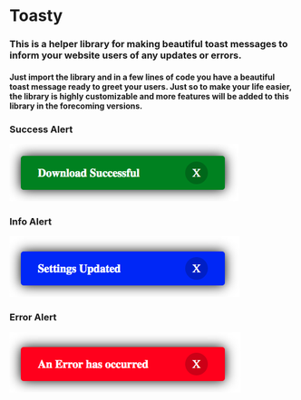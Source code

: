 # Toasty
### This is a helper library for making beautiful toast messages to inform your website users of any updates or errors.<br>
#### Just import the library and in a few lines of code you have a beautiful toast message ready to greet your users. Just so to make your life easier, the library is highly customizable and more features will be added to this library in the forecoming versions.<br>
### Success Alert
<img src="success.png"/><br>
### Info Alert
<img src="info.png"/><br>
### Error Alert
<img src="error.png"/>
